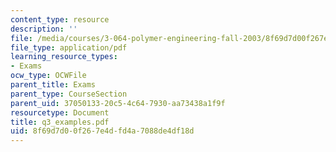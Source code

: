 ```yaml
---
content_type: resource
description: ''
file: /media/courses/3-064-polymer-engineering-fall-2003/8f69d7d00f267e4dfd4a7088de4df18d_q3_examples.pdf
file_type: application/pdf
learning_resource_types:
- Exams
ocw_type: OCWFile
parent_title: Exams
parent_type: CourseSection
parent_uid: 37050133-20c5-4c64-7930-aa73438a1f9f
resourcetype: Document
title: q3_examples.pdf
uid: 8f69d7d0-0f26-7e4d-fd4a-7088de4df18d
---
```

